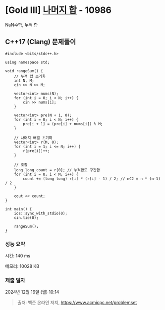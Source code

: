 # [Gold III] [나머지 합](https://www.acmicpc.net/problem/10986) - 10986 

NaN수학, 누적 합

## C++17 (Clang) 문제풀이

```C++17 (Clang)
#include <bits/stdc++.h>

using namespace std;

void rangeSum() {
    // 누적 합 초기화
    int N, M;
    cin >> N >> M;

    vector<int> nums(N);
    for (int i = 0; i < N; i++) {
        cin >> nums[i];
    }

    vector<int> pre(N + 1, 0);
    for (int i = 0; i < N; i++) {
        pre[i + 1] = (pre[i] + nums[i]) % M;
    }

    // 나머지 배열 초기화
    vector<int> r(M, 0);
    for (int i = 1; i <= N; i++) {
        r[pre[i]]++;
    }

    // 조합
    long long count = r[0]; // 누적합도 구간합
    for (int i = 0; i < M; i++) {
        count += (long long) r[i] * (r[i] - 1) / 2; // nC2 = n * (n-1) / 2
    }

    cout << count;
}

int main() {
    ios::sync_with_stdio(0);
    cin.tie(0);

    rangeSum();
}
```

### 성능 요약

시간: 140 ms

메모리: 10028 KB

### 제출 일자

2024년 12월 16일 (월) 10:14

> 출처: 백준 온라인 저지, https://www.acmicpc.net/problemset 

